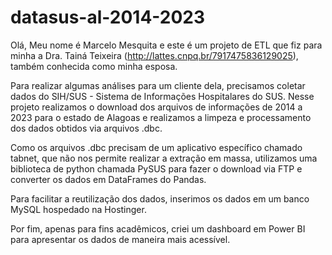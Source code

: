 # datasus-al-2014-2023

Olá, Meu nome é Marcelo Mesquita e este é um projeto de ETL que fiz para minha a Dra. Tainá Teixeira (http://lattes.cnpq.br/7917475836129025), também conhecida como minha esposa.

Para realizar algumas análises para um cliente dela, precisamos coletar dados do SIH/SUS - Sistema de Informações Hospitalares do SUS. Nesse projeto realizamos o download dos arquivos de informações de 2014 a 2023 para o estado de Alagoas e realizamos a limpeza e processamento dos dados obtidos via arquivos .dbc.

Como os arquivos .dbc precisam de um aplicativo específico chamado tabnet, que não nos permite realizar a extração em massa, utilizamos uma biblioteca de python chamada PySUS para fazer o download via FTP e converter os dados em DataFrames do Pandas.

Para facilitar a reutilização dos dados, inserimos os dados em um banco MySQL hospedado na Hostinger.

Por fim, apenas para fins acadêmicos, criei um dashboard em Power BI para apresentar os dados de maneira mais acessível.

